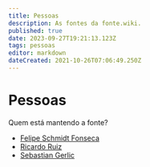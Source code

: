 ```yaml
---
title: Pessoas
description: As fontes da fonte.wiki.
published: true
date: 2023-09-27T19:21:13.123Z
tags: pessoas
editor: markdown
dateCreated: 2021-10-26T07:06:49.250Z
---
```


# Pessoas

Quem está mantendo a fonte?

 - [Felipe Schmidt Fonseca](/pessoas/felipe-fonseca)
 - [Ricardo Ruiz](/pessoas/ricardo-ruiz)
 - [Sebastian Gerlic](/pessoas/sebastian-gerlic)